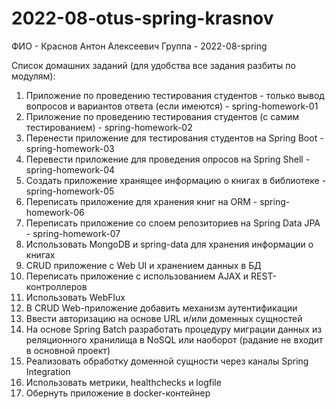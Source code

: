 # 2022-08-otus-spring-krasnov

ФИО - Краснов Антон Алексеевич
Группа - 2022-08-spring

Список домашних заданий (для удобства все задания разбиты по модулям):
1. Приложение по проведению тестирования студентов - только вывод вопросов и вариантов ответа (если имеются) -  spring-homework-01
2. Приложение по проведению тестирования студентов (с самим тестированием) -  spring-homework-02
3. Перенести приложение для тестирования студентов на Spring Boot - spring-homework-03
4. Перевести приложение для проведения опросов на Spring Shell - spring-homework-04
5. Создать приложение хранящее информацию о книгах в библиотеке - spring-homework-05
6. Переписать приложение для хранения книг на ORM - spring-homework-06
7. Переписать приложение со слоем репозиториев на Spring Data JPA - spring-homework-07
8. Использовать MongoDB и spring-data для хранения информации о книгах
9. CRUD приложение с Web UI и хранением данных в БД
10. Переписать приложение с использованием AJAX и REST-контроллеров
11. Использовать WebFlux
12. В CRUD Web-приложение добавить механизм аутентификации
13. Ввести авторизацию на основе URL и/или доменных сущностей
14. На основе Spring Batch разработать процедуру миграции данных из реляционного хранилища в NoSQL или наоборот (pадание не входит в основной проект)
15. Реализовать обработку доменной сущности через каналы Spring Integration
16. Использовать метрики, healthchecks и logfile
17. Обернуть приложение в docker-контейнер